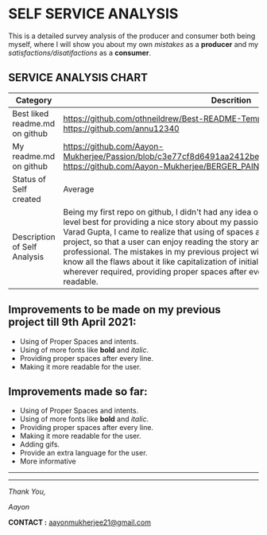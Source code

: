 # SELF SERVICE ANALYSIS


This is a detailed survey analysis of the producer and consumer both being myself, where I will show you about my own *mistakes* as a **producer** and my *satisfactions/disatifactions* as a **consumer**.

## SERVICE ANALYSIS CHART
|Category |Descrition|
|---|---|
|Best liked readme.md on github |https://github.com/othneildrew/Best-README-Template#readme     https://github.com/annu12340|
|My readme.md on github |https://github.com/Aayon-Mukherjee/Passion/blob/c3e77cf8d6491aa2412bea7388a58cd152aec097/Passion.md          https://github.com/Aayon-Mukherjee/BERGER_PAINTS_en/blob/main/Berger_en.md
|Status of Self created |Average|
|Description of Self Analysis | Being my first repo on github, I didn't had any idea or experience in the field. I tried my level best for providing a nice story about my passion but after the guidance of my sir Mr. Varad Gupta, I came to realize that using of spaces and indentation plays a vital role in a project, so that a user can enjoy reading the story and also it makes it look more professional. The mistakes in my previous project will not be repeated again as I came to know all the flaws about it like capitalization of initial letters, using **bold** and *italic* fonts wherever required, providing proper spaces after every line and making the text more readable.

## **Improvements to be made on my previous project till 9th April 2021:**

* Using of Proper Spaces and intents.
* Using of more fonts like **bold** and *italic*.
* Providing proper spaces after every line.
* Making it more readable for the user.
  
## **Improvements made so far:**
* Using of Proper Spaces and intents.
* Using of more fonts like **bold** and *italic*.
* Providing proper spaces after every line.
* Making it more readable for the user.
* Adding gifs.
* Provide an extra language for the user.
* More informative 
---
---
*Thank You,*

*Aayon*

**CONTACT :**  aayonmukherjee21@gmail.com
